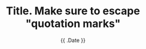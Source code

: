 ---
number: "number without `#` sign"
date: "{{ .Date }}"
title: "Title. Make sure to escape \"quotation marks\" "
speakers: "First Speaker and maybe another one"
description: >
  keep each line intended


  paragraphs can be separated too but you need `two` empty lines between them.
sponsors: ["sponsor1", "sponsor2"]
draft: false
---
